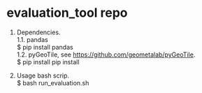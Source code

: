 # evaluation_tool repo

1. Dependencies.  
1.1. pandas  
$ pip install pandas  
1.2. pyGeoTile, see https://github.com/geometalab/pyGeoTile.  
$ pip install pip install  

2. Usage bash scrip.  
$ bash run_evaluation.sh  
